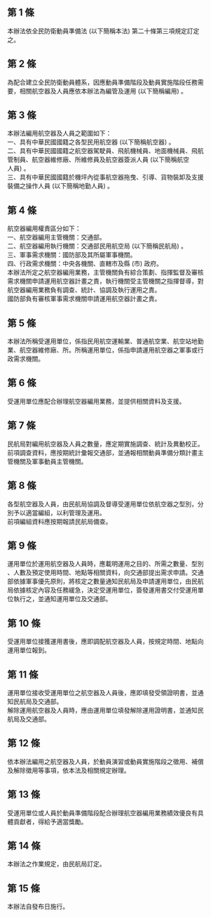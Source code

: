 第 1 條
-------
本辦法依全民防衛動員準備法 (以下簡稱本法) 第二十條第三項規定訂定  
之。

第 2 條
-------
為配合建立全民防衛動員體系，因應動員準備階段及動員實施階段任務需  
要，相關航空器及人員應依本辦法為編管及運用 (以下簡稱編用) 。

第 3 條
-------
本辦法編用航空器及人員之範圍如下：  
一、具有中華民國國籍之各型民用航空器 (以下簡稱航空器) 。  
二、具有中華民國國籍之航空器駕駛員、飛航機械員、地面機械員、飛航  
    管制員、航空器維修廠、所維修員及航空器簽派人員 (以下簡稱航空  
    人員) 。  
三、具有中華民國國籍於機坪內從事航空器拖曳、引導、貨物裝卸及支援  
    裝備之操作人員 (以下簡稱地勤人員) 。

第 4 條
-------
航空器編用權責區分如下：  
一、航空器編用主管機關：交通部。  
二、航空器編用執行機關：交通部民用航空局 (以下簡稱民航局) 。  
三、軍事需求機關：國防部及其所屬軍事機關。  
四、行政需求機關：中央各機關、直轄市及縣 (市) 政府。  
本辦法所定之航空器編用業務，主管機關負有綜合策劃、指揮監督及審核  
需求機關申請運用航空器計畫之責，執行機關受主管機關之指揮督導，對  
航空器編用業務負有調查、統計、協調及執行運用之責。  
國防部負有審核軍事需求機關申請運用航空器計畫之責。

第 5 條
-------
本辦法所稱受運用單位，係指民用航空運輸業、普通航空業、航空站地勤  
業、航空器維修廠、所。所稱運用單位，係指申請運用航空器之軍事或行  
政需求機關。

第 6 條
-------
受運用單位應配合辦理航空器編用業務，並提供相關資料及支援。

第 7 條
-------
民航局對編用航空器及人員之數量，應定期實施調查、統計及異動校正。  
前項調查資料，應按期統計彙報交通部，並通報相關動員準備分類計畫主  
管機關及軍事動員主管機關。

第 8 條
-------
各型航空器及人員，由民航局協調及督導受運用單位依航空器之型別，分  
別予以適當編組，以利管理及運用。  
前項編組資料應按期報請民航局備查。

第 9 條
-------
運用單位於運用航空器及人員時，應載明運用之目的、所需之數量、型別  
、人數及預定使用時間、地點等相關資料，向交通部提出需求申請。交通  
部依據軍事優先原則，將核定之數量通知民航局及申請運用單位，由民航  
局依據核定內容及任務緩急，決定受運用單位，簽發運用書交付受運用單  
位執行之，並通知運用單位及交通部。

第 10 條
--------
受運用單位接獲運用書後，應即調配航空器及人員，按規定時間、地點向  
運用單位報到。

第 11 條
--------
運用單位接收受運用單位之航空器及人員後，應即填發受領證明書，並通  
知民航局及交通部。  
解除運用航空器及人員時，應由運用單位填發解除運用證明書，並通知民  
航局及交通部。

第 12 條
--------
依本辦法編用之航空器及人員，於動員演習或動員實施階段之徵用、補償  
及解除徵用等事項，依本法及相關規定辦理。

第 13 條
--------
受運用單位或人員於動員準備階段配合辦理航空器編用業務績效優良有具  
體貢獻者，得給予適當獎勵。

第 14 條
--------
本辦法之作業規定，由民航局訂定。

第 15 條
--------
本辦法自發布日施行。

